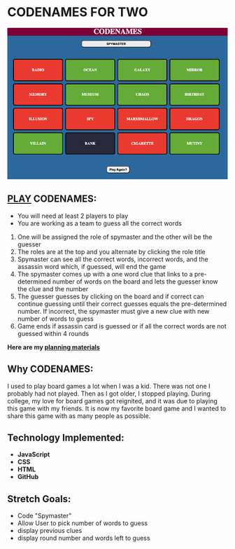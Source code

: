 # CODENAMES FOR TWO
![Cards for Codenames in a 4 by 4 matrix ](./assets/images/cnphoto.png)

## [PLAY](https://curlypurple.github.io/codenames2/) CODENAMES:

* You will need at least 2 players to play
* You are working as a team to guess all the correct words

1. One will be assigned the role of spymaster and the other will be the guesser
2. The roles are at the top and you alternate by clicking the role title
3. Spymaster can see all the correct words, incorrect words, and the assassin word which, if guessed, will end the game
4. The spymaster comes up with a one word clue that links to a pre-determined number of words on the board and lets the guesser know the clue and the number 
5. The guesser guesses by clicking on the board and if correct can continue guessing until their correct guesses equals the pre-determined number. If incorrect, the spymaster must give a new clue with new number of words to guess
6. Game ends if assassin card is guessed or if all the correct words are not guessed within 4 rounds


**Here are my [planning materials](https://docs.google.com/document/d/14HbswaMWTM1sFZPsElLU-z0W2Y8i9ARgaufQ08vwrMc/edit?usp=sharing)**




## Why CODENAMES:

I used to play board games a lot when I was a kid. There was not one I probably had not played. Then as I got older, I stopped playing. During college, my love for board games got reignited, and it was due to playing this game with my friends. It is now my favorite board game and I wanted to share this game with as many people as possible.

## Technology Implemented:

* **JavaScript**
* **CSS**
* **HTML**
* **GitHub**

## Stretch Goals:

* Code "Spymaster"
* Allow User to pick number of words to guess
* display previous clues
* display round number and words left to guess